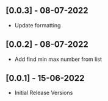 ## [0.0.3] - 08-07-2022

* Update formatting

## [0.0.2] - 08-07-2022

* Add find min max number from list

## [0.0.1] - 15-06-2022

* Initial Release Versions
